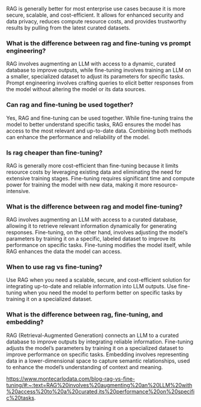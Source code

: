 
RAG is generally better for most enterprise use cases because it is more secure, scalable, and cost-efficient. It allows for enhanced security and data privacy, reduces compute resource costs, and provides trustworthy results by pulling from the latest curated datasets.

### What is the difference between rag and fine-tuning vs prompt engineering?

RAG involves augmenting an LLM with access to a dynamic, curated database to improve outputs, while fine-tuning involves training an LLM on a smaller, specialized dataset to adjust its parameters for specific tasks. Prompt engineering involves crafting queries to elicit better responses from the model without altering the model or its data sources.

### Can rag and fine-tuning be used together?

Yes, RAG and fine-tuning can be used together. While fine-tuning trains the model to better understand specific tasks, RAG ensures the model has access to the most relevant and up-to-date data. Combining both methods can enhance the performance and reliability of the model.

### Is rag cheaper than fine-tuning?

RAG is generally more cost-efficient than fine-tuning because it limits resource costs by leveraging existing data and eliminating the need for extensive training stages. Fine-tuning requires significant time and compute power for training the model with new data, making it more resource-intensive.

### What is the difference between rag and model fine-tuning?

RAG involves augmenting an LLM with access to a curated database, allowing it to retrieve relevant information dynamically for generating responses. Fine-tuning, on the other hand, involves adjusting the model’s parameters by training it on a specific, labeled dataset to improve its performance on specific tasks. Fine-tuning modifies the model itself, while RAG enhances the data the model can access.

### When to use rag vs fine-tuning?

Use RAG when you need a scalable, secure, and cost-efficient solution for integrating up-to-date and reliable information into LLM outputs. Use fine-tuning when you need the model to perform better on specific tasks by training it on a specialized dataset.

### What is the difference between rag, fine-tuning, and embedding?

RAG (Retrieval-Augmented Generation) connects an LLM to a curated database to improve outputs by integrating reliable information. Fine-tuning adjusts the model’s parameters by training it on a specialized dataset to improve performance on specific tasks. Embedding involves representing data in a lower-dimensional space to capture semantic relationships, used to enhance the model’s understanding of context and meaning.


https://www.montecarlodata.com/blog-rag-vs-fine-tuning/#:~:text=RAG%20involves%20augmenting%20an%20LLM%20with%20access%20to%20a%20curated,its%20performance%20on%20specific%20tasks.